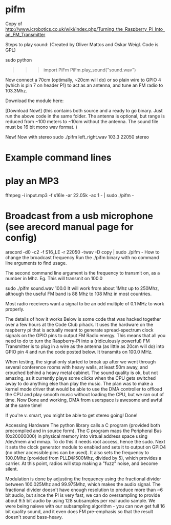 # pifm
Copy of http://www.icrobotics.co.uk/wiki/index.php/Turning_the_Raspberry_Pi_Into_an_FM_Transmitter


Steps to play sound:
(Created by Oliver Mattos and Oskar Weigl. Code is GPL)

sudo python
>>> import PiFm
>>> PiFm.play_sound("sound.wav")

Now connect a 70cm (optimally, ~20cm will do) or so plain wire to GPIO 4 (which is pin 7 on header P1) to act as an antenna, and tune an FM radio to 103.3Mhz.

Download the module here:

[Download Now!]
(this contains both source and a ready to go binary. Just run the above code in the same folder. The antenna is optional, but range is reduced from ~100 meters to ~10cm without the antenna. The sound file must be 16 bit mono wav format. )

New! Now with stereo
sudo ./pifm left_right.wav 103.3 22050 stereo

# Example command lines
# play an MP3
ffmpeg -i input.mp3 -f s16le -ar 22.05k -ac 1 - | sudo ./pifm -

# Broadcast from a usb microphone (see arecord manual page for config)
arecord -d0 -c2 -f S16_LE -r 22050 -twav -D copy | sudo ./pifm -
How to change the broadcast frequency
Run the ./pifm binary with no command line arguments to find usage.

The second command line argument is the frequency to transmit on, as a number in Mhz. Eg. This will transmit on 100.0

sudo ./pifm sound.wav 100.0
It will work from about 1Mhz up to 250Mhz, although the useful FM band is 88 Mhz to 108 Mhz in most countries.

Most radio receivers want a signal to be an odd multiple of 0.1 MHz to work properly.

The details of how it works
Below is some code that was hacked together over a few hours at the Code Club pihack. It uses the hardware on the raspberry pi that is actually meant to generate spread-spectrum clock signals on the GPIO pins to output FM Radio energy. This means that all you need to do to turn the Raspberry-Pi into a (ridiculously powerful) FM Transmitter is to plug in a wire as the antenna (as little as 20cm will do) into GPIO pin 4 and run the code posted below. It transmits on 100.0 MHz.

When testing, the signal only started to break up after we went through several conference rooms with heavy walls, at least 50m away, and crouched behind a heavy metal cabinet. The sound quality is ok, but not amazing, as it currently plays some clicks when the CPU gets switched away to do anything else than play the music. The plan was to make a kernel mode driver that would be able to use the DMA controller to offload the CPU and play smooth music without loading the CPU, but we ran out of time. Now Done and working, DMA from userspace is awesome and awful at the same time!

If you're v. smart, you might be able to get stereo going! Done!

Accessing Hardware
The python library calls a C program (provided both precompiled and in source form). The C program maps the Peripheral Bus (0x20000000) in physical memory into virtual address space using /dev/mem and mmap. To do this it needs root access, hence the sudo. Next it sets the clock generator module to enabled and sets it to output on GPIO4 (no other accessible pins can be used). It also sets the frequency to 100.0Mhz (provided from PLLD@500Mhz, divided by 5), which provides a carrier. At this point, radios will stop making a "fuzz" noise, and become silent.

Modulation is done by adjusting the frequency using the fractional divider between 100.025Mhz and 99.975Mhz, which makes the audio signal. The fractional divider doesn't have enough resolution to produce more than ~6 bit audio, but since the PI is very fast, we can do oversampling to provide about 9.5 bit audio by using 128 subsamples per real audio sample. We were being naieve with our subsampling algorithm - you can now get full 16 bit quality sound, and it even does FM pre-emphasis so that the result doesn't sound bass-heavy.

